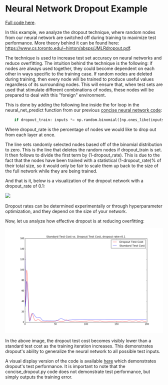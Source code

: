 # Neural Network Dropout Example

[Full code here](../final_code/concise_dropout.py).

In this example, we analyze the dropout technique, where random nodes from our neural network are switched off during training to maximize test performance. More theory behind it can be found here: <https://www.cs.toronto.edu/~hinton/absps/JMLRdropout.pdf>. 

The technique is used to increase test set accuracy on neural networks and reduce overfitting. The intuition behind the technique is the following: if nodes are always used together, they could become dependent on each other in ways specific to the training case. If random nodes are deleted during training, then every node will be trained to produce useful values regardless of its surrounding nodes. This will ensure that, when test sets are used that stimulate different combinations of nodes, these nodes will be prepared to deal with this "foreign" environment. 

This is done by adding the following line inside the for loop in the neural_net_predict function from our previous [concise neural network code](/tutorials/neural_network_under_20_lines.md):

```python
    if dropout_train: inputs *= np.random.binomial([np.ones_like(inputs)],(1-dropout_rate))[0]/(1-dropout_rate)
```
Where dropout_rate is the percentage of nodes we would like to drop out from each layer at once.

The line sets randomly selected nodes based off of the binomial distribution to zero. This is the line that deletes the random nodes if dropout_train is set. It then follows to divide the first term by (1-dropout_rate). This is due to the fact that the nodes have been trained with a statistical (1-dropout_rate)% of their total size, so it would only be fair to scale them up back to the size of the full network while they are being trained.

And that is it, below is a visualization of the dropout network with a dropout_rate of 0.1:

<img src="dropoutrate01.gif" width="800"> 

Dropout rates can be determined experimentally or through hyperparameter optimization, and they depend on the size of your network.

Now, let us analyze how effective dropout is at reducing overfitting:

<img src="dropout_cost.png" width="800">

In the above image, the dropout test cost becomes visibly lower than a standard test cost as the training iteration increases. This demonstrates dropout's ability to generalize the neural network to all possible test inputs.

A visual display version of the code is available [here](../final_code/dropout_visualized.py) which demonstrates dropout's test performance. It is important to note that the concise_dropout.py code does not demonstrate test performance, but simply outputs the training error.



















